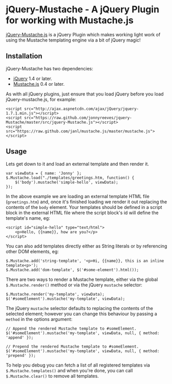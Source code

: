 # jQuery-Mustache - A jQuery Plugin for working with Mustache.js

[jQuery-Mustache.js](https://github.com/jonnyreeves/jquery-Mustache/blob/master/src/jquery-Mustache.js) is a jQuery Plugin which makes working light work of using the Mustache templating engine via a bit of jQuery magic!

## Installation
jQuery-Mustache has two dependencies:
* [jQuery](http://jquery.com/) 1.4 or later.
* [Mustache.js](https://github.com/janl/mustache.js/) 0.4 or later.

As with all jQuery plugins, just ensure that you load jQuery before you load jQuery-mustache.js, for example:

    <script src="http://ajax.aspnetcdn.com/ajax/jQuery/jquery-1.7.1.min.js"></script>
    <script src="https://raw.github.com/jonnyreeves/jquery-Mustache/master/src/jquery-Mustache.js"></script>
    <script src="https://raw.github.com/janl/mustache.js/master/mustache.js"></script>

## Usage
Lets get down to it and load an external template and then render it.

    var viewData = { name: 'Jonny' };
    $.Mustache.load("./templates/greetings.htm, function() {
        $('body').mustache('simple-hello', viewData);
    });

In the above example we are loading an external template HTML file (`greetings.htm`) and, once it's finished loading we render it out replacing the contents of the `body` element.  Your templates should be defined in a script block in the external HTML file where the script block's id will define the template's name, eg:

    <script id="simple-hello" type="text/html">
        <p>Hello, {{name}}, how are you?</p>
    </script>

You can also add templates directly either as String literals or by referencing other DOM elements, eg:

    $.Mustache.add('string-template', '<p>Hi, {{name}}, this is an inline template<p>');
    $.Mustache.add('dom-template', $('#some-element').html());

There are two ways to render a Mustache template, either via the global `$.Mustache.render()` method or via the jQuery `mustache` selector:

    $.Mustache.render('my-template', viewData);
    $('#someElement').mustache('my-template', viewData);

The jQuery `mustache` selector defaults to replacing the contents of the selected element; however you can change this behaviour by passing a `method` in the options argument:

    // Append the rendered Mustache template to #someElement.
    $('#someElement').mustache('my-template', viewData, null, { method: 'append' });

    // Prepend the rendered Mustache template to #someElement.
    $('#someElement').mustache('my-template', viewData, null, { method: 'prepend' });

To help you debug you can fetch a list of all registered templates via `$.Mustache.templates()` and when you're done, you can call `$.Mustache.clear()` to remove all templates.